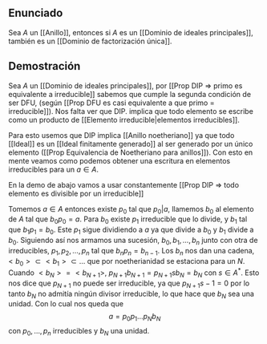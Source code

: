 
## Enunciado

Sea $A$ un [[Anillo]], entonces si $A$ es un [[Dominio de ideales principales]],  también es un [[Dominio de factorización única]].

## Demostración

Sea $A$ un [[Dominio de ideales principales]], por [[Prop DIP => primo es equivalente a irreducible]] sabemos que cumple la segunda condición de ser DFU, (según [[Prop DFU es casi equivalente a que primo = irreducible]]). Nos falta ver que DIP. implica que todo elemento se escribe como un producto de [[Elemento irreducible|elementos irreducibles]].

Para esto usemos que DIP implica [[Anillo noetheriano]] ya que todo [[Ideal]] es un [[Ideal finitamente generado]] al ser generado por un único elemento ([[Prop Equivalencia de Noetheriano para anillos]]). Con esto en mente veamos como podemos obtener una escritura en elementos irreducibles para un $a \in A$.

En la demo de abajo vamos a usar constantemente [[Prop DIP => todo elemento es divisible por un irreducible]]

Tomemos $a \in A$ entonces existe $p_{0}$ tal que $p_{0} | a$, llamemos $b_{0}$ al elemento de $A$ tal que $b_{0}p_{0}=a$. Para $b_{0}$ existe $p_{1}$ irreducible que lo divide, y $b_{1}$ tal que $b_{1}p_{1}=b_{0}$. Este $p_{1}$ sigue dividiendo a $a$ ya que divide a $b_{0}$ y $b_{1}$ divide a $b_{0}$. Siguiendo así nos armamos una sucesión, $b_{0},b_{1},\dots,b_{n}$ junto con otra de irreducibles, $p_{1},p_{2},\dots,p_{n}$ tal que $b_{n}p_{n}=b_{n-1}$. Los $b_{n}$ nos dan una cadena, $<b_{0}>\subset<b_{1}>\subset\dots$ que por noetherianidad se estaciona para un $N$. Cuando $<b_{N}>= < b_{N+1} >$, $p_{N+1}b_{N+1}=p_{N+1}sb_{N}=b_{N}$ con $s \in A^{*}$. Esto nos dice que $p_{N+1}$ no puede ser irreducible, ya que $p_{N+1}s-1=0$ por lo tanto $b_{N}$ no admitía ningún divisor irreducible, lo que hace que $b_{N}$ sea una unidad. Con lo cual nos queda que 
$$
a=p_{0}p_{1}\dots p_{N} b_{N}
$$
con $p_{0},\dots,p_{n}$ irreducibles y $b_{N}$ una unidad.
